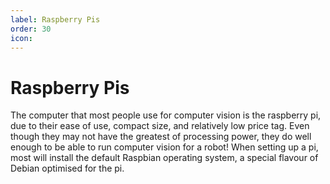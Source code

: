 ```yaml
---
label: Raspberry Pis
order: 30
icon:
---
```

# Raspberry Pis
The computer that most people use for computer vision is the raspberry pi, due
to their ease of use, compact size, and relatively low price tag. Even though
they may not have the greatest of processing power, they do well enough to be
able to run computer vision for a robot! When setting up a pi, most will
install the default Raspbian operating system, a special flavour of Debian
optimised for the pi.
